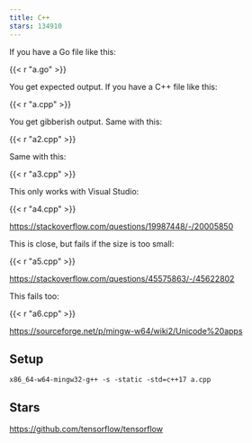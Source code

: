 ```yaml
---
title: C++
stars: 134910
---
```


If you have a Go file like this:

{{< r "a.go" >}}

You get expected output. If you have a C++ file like this:

{{< r "a.cpp" >}}

You get gibberish output. Same with this:

{{< r "a2.cpp" >}}

Same with this:

{{< r "a3.cpp" >}}

This only works with Visual Studio:

{{< r "a4.cpp" >}}

<https://stackoverflow.com/questions/19987448/-/20005850>

This is close, but fails if the size is too small:

{{< r "a5.cpp" >}}

<https://stackoverflow.com/questions/45575863/-/45622802>

This fails too:

{{< r "a6.cpp" >}}

<https://sourceforge.net/p/mingw-w64/wiki2/Unicode%20apps>

## Setup

~~~
x86_64-w64-mingw32-g++ -s -static -std=c++17 a.cpp
~~~

## Stars

<https://github.com/tensorflow/tensorflow>
